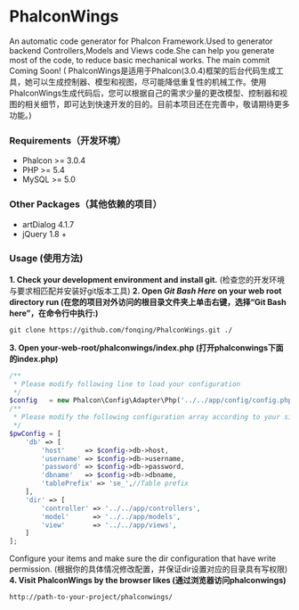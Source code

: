 # PhalconWings
An automatic code generator for Phalcon Framework.Used to generator backend Controllers,Models and Views code.She can help you generate most of the code, to reduce basic mechanical works. 
The main commit Coming Soon!
( PhalconWings是适用于Phalcon(3.0.4)框架的后台代码生成工具，她可以生成控制器、模型和视图，尽可能降低重复性的机械工作。使用PhalconWings生成代码后，您可以根据自己的需求少量的更改模型、控制器和视图的相关细节，即可达到快速开发的目的。目前本项目还在完善中，敬请期待更多功能。)

### Requirements（开发环境）
* Phalcon >= 3.0.4
* PHP >= 5.4
* MySQL >= 5.0

### Other Packages（其他依赖的项目）
* artDialog 4.1.7
* jQuery 1.8 +

### Usage (使用方法)
**1. Check your development environment and install git.**
  (检查您的开发环境与要求相匹配并安装好git版本工具)
**2. Open *Git Bash Here* on your web root directory run (在您的项目对外访问的根目录文件夹上单击右键，选择“Git Bash here”，在命令行中执行:)**
```
git clone https://github.com/fonqing/PhalconWings.git ./
```
**3. Open your-web-root/phalconwings/index.php (打开phalconwings下面的index.php)**

```PHP
/**
 * Please modify following line to load your configuration
 */
$config   = new Phalcon\Config\Adapter\Php('../../app/config/config.php');
/**
 * Please modify the following configuration array according to your situation
 */
$pwConfig = [
    'db' => [
        'host'     => $config->db->host,
        'username' => $config->db->username,
        'password' => $config->db->password,
        'dbname'   => $config->db->dbname,
        'tablePrefix' => 'se_',//Table prefix 
    ],
    'dir' => [
        'controller' => '../../app/controllers',
        'model'      => '../../app/models',
        'view'       => '../../app/views',
    ]
];
```
  Configure your items and make sure the dir configuration that have write permission.
  (根据你的具体情况修改配置，并保证dir设置对应的目录具有写权限)
**4. Visit PhalconWings by the browser likes (通过浏览器访问phalconwings)**
```
http://path-to-your-project/phalconwings/
``` 